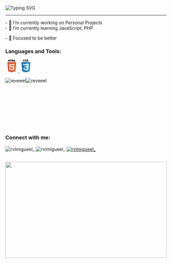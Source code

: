 ![Typing SVG](https://readme-typing-svg.demolab.com?font=monospace+Code&weight=600&size=32&pause=1000&color=800000&center=true&vCenter=true&width=1000&lines=Hi+my+name's+Miguel+Oliveira+!;Studying+to+be+a+Developer.)
<hr>
- 🔭 I’m currently working on Personal Projects <br>
- 🌱 I’m currently learning JavaScript, PHP
<p> - 🎯 Focused to be better </p>

<h3 align="left">Languages and Tools:</h3>
<p align="left"> <a href="https://www.w3.org/html/" target="_blank" rel="noreferrer"> <img src="https://raw.githubusercontent.com/devicons/devicon/master/icons/html5/html5-original-wordmark.svg" alt="html5" width="40" height="40"/> </a> <a href="https://www.w3schools.com/css/" target="_blank" rel="noreferrer"> <img src="https://raw.githubusercontent.com/devicons/devicon/master/icons/css3/css3-original-wordmark.svg" alt="css3" width="40" height="40"/> </a>  </p>


<p><img align="left" src="https://github-readme-stats.vercel.app/api?username=reveeel&theme=shadow_red&show_icons=true" alt="reveeel" /></p>

<p><img align="left" src="https://github-readme-stats.vercel.app/api/top-langs?username=reveeel&theme=shadow_red&show_icons=true&locale=en&layout=compact" alt="reveeel" /></p>
<br>
<br>
<br>
<br>
<br>
<br>
<br>
<br>
<br>
<h3 align="left">Connect with me:</h3> 
<p align="left">
<a href="https://github.com/reveeel" target="blank"> </a> <img align="center" src="https://img.shields.io/badge/GitHub-100000?style=for-the-badge&logo=github&logoColor=white&" alt="rvlmigueel_" height="auto" width="auto" /> </a>
<a href="www.linkedin.com/in/migueloliveira-in" target="blank"> </a> <img align="center" src="https://img.shields.io/badge/LinkedIn-0077B5?style=for-the-badge&logo=linkedin&logoColor=white" alt="rvlmigueel_" height="auto" width="auto" /> </a>
<a href="https://instagram.com/rvlmigueel_" target="blank"><img align="center" src="https://img.shields.io/badge/Instagram-E4405F?style=for-the-badge&logo=instagram&logoColor=white" alt="rvlmigueel_" height="auto" width="auto" /></a> </p>
</p>
<br>
<img src="https://i.pinimg.com/originals/15/e7/e3/15e7e300166c962d3b8a22f60b5cac9e.gif" height="300px" width="100%"> </img>
